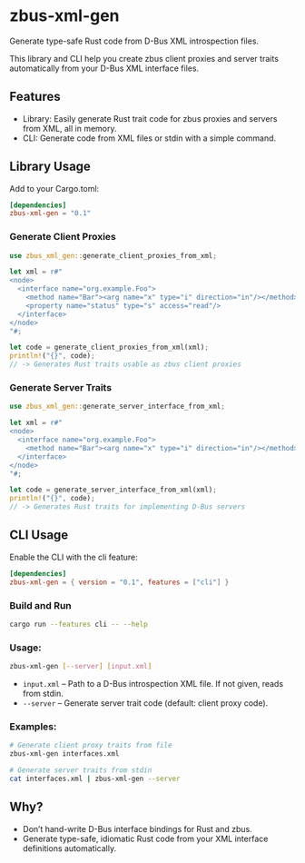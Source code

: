# zbus-xml-gen

Generate type-safe Rust code from D-Bus XML introspection files.

This library and CLI help you create zbus client proxies and server traits automatically from your D-Bus XML interface files.

## Features

- Library: Easily generate Rust trait code for zbus proxies and servers from XML, all in memory.
- CLI: Generate code from XML files or stdin with a simple command.

## Library Usage

Add to your Cargo.toml:

```toml
[dependencies]
zbus-xml-gen = "0.1"
```

### Generate Client Proxies

```rust
use zbus_xml_gen::generate_client_proxies_from_xml;

let xml = r#"
<node>
  <interface name="org.example.Foo">
    <method name="Bar"><arg name="x" type="i" direction="in"/></method>
    <property name="status" type="s" access="read"/>
  </interface>
</node>
"#;

let code = generate_client_proxies_from_xml(xml);
println!("{}", code);
// -> Generates Rust traits usable as zbus client proxies
```

### Generate Server Traits

```rust
use zbus_xml_gen::generate_server_interface_from_xml;

let xml = r#"
<node>
  <interface name="org.example.Foo">
    <method name="Bar"><arg name="x" type="i" direction="in"/></method>
  </interface>
</node>
"#;

let code = generate_server_interface_from_xml(xml);
println!("{}", code);
// -> Generates Rust traits for implementing D-Bus servers
```

## CLI Usage

Enable the CLI with the cli feature:

```toml
[dependencies]
zbus-xml-gen = { version = "0.1", features = ["cli"] }
```

### Build and Run

```sh
cargo run --features cli -- --help
```

### Usage:

```sh
zbus-xml-gen [--server] [input.xml]
```

- `input.xml` – Path to a D-Bus introspection XML file. If not given, reads from stdin.
- `--server` – Generate server trait code (default: client proxy code).

### Examples:

```sh
# Generate client proxy traits from file
zbus-xml-gen interfaces.xml

# Generate server traits from stdin
cat interfaces.xml | zbus-xml-gen --server
```

## Why?

- Don’t hand-write D-Bus interface bindings for Rust and zbus.
- Generate type-safe, idiomatic Rust code from your XML interface definitions automatically.

